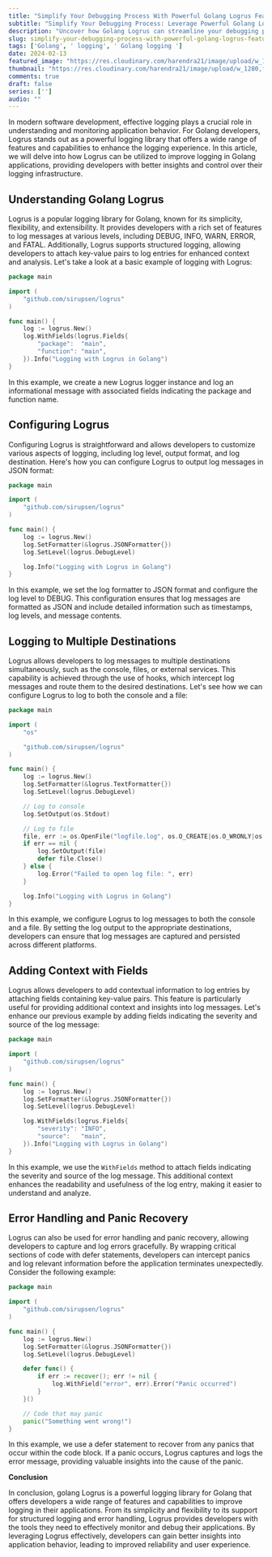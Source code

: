 ```yaml
---
title: "Simplify Your Debugging Process With Powerful Golang Logrus Features"
subtitle: "Simplify Your Debugging Process: Leverage Powerful Golang Logrus Features"
description: "Uncover how Golang Logrus can streamline your debugging process. Get expert tips to use its mighty features efficiently. "
slug: simplify-your-debugging-process-with-powerful-golang-logrus-features
tags: ['Golang', ' logging', ' Golang logging ']
date: 2024-02-13
featured_image: "https://res.cloudinary.com/harendra21/image/upload/w_1280,f_auto/images/logrus_d7v994M8.jpg"
thumbnail: "https://res.cloudinary.com/harendra21/image/upload/w_1280,f_auto/images/logrus_d7v994M8.jpg"
comments: true
draft: false
series: ['']
audio: ""
---
```


In modern software development, effective logging plays a crucial role in understanding and monitoring application behavior. For Golang developers, Logrus stands out as a powerful logging library that offers a wide range of features and capabilities to enhance the logging experience. In this article, we will delve into how Logrus can be utilized to improve logging in Golang applications, providing developers with better insights and control over their logging infrastructure.



## Understanding Golang Logrus

Logrus is a popular logging library for Golang, known for its simplicity, flexibility, and extensibility. It provides developers with a rich set of features to log messages at various levels, including DEBUG, INFO, WARN, ERROR, and FATAL. Additionally, Logrus supports structured logging, allowing developers to attach key-value pairs to log entries for enhanced context and analysis. Let's take a look at a basic example of logging with Logrus:

```go
package main

import (
	"github.com/sirupsen/logrus"
)

func main() {
	log := logrus.New()
	log.WithFields(logrus.Fields{
		"package":  "main",
		"function": "main",
	}).Info("Logging with Logrus in Golang")
}
```

In this example, we create a new Logrus logger instance and log an informational message with associated fields indicating the package and function name.

## Configuring Logrus

Configuring Logrus is straightforward and allows developers to customize various aspects of logging, including log level, output format, and log destination. Here's how you can configure Logrus to output log messages in JSON format:

```go
package main

import (
	"github.com/sirupsen/logrus"
)

func main() {
	log := logrus.New()
	log.SetFormatter(&logrus.JSONFormatter{})
	log.SetLevel(logrus.DebugLevel)

	log.Info("Logging with Logrus in Golang")
}
```

In this example, we set the log formatter to JSON format and configure the log level to DEBUG. This configuration ensures that log messages are formatted as JSON and include detailed information such as timestamps, log levels, and message contents.

## Logging to Multiple Destinations

Logrus allows developers to log messages to multiple destinations simultaneously, such as the console, files, or external services. This capability is achieved through the use of hooks, which intercept log messages and route them to the desired destinations. Let's see how we can configure Logrus to log to both the console and a file:

```go
package main

import (
	"os"

	"github.com/sirupsen/logrus"
)

func main() {
	log := logrus.New()
	log.SetFormatter(&logrus.TextFormatter{})
	log.SetLevel(logrus.DebugLevel)

	// Log to console
	log.SetOutput(os.Stdout)

	// Log to file
	file, err := os.OpenFile("logfile.log", os.O_CREATE|os.O_WRONLY|os.O_APPEND, 0666)
	if err == nil {
		log.SetOutput(file)
		defer file.Close()
	} else {
		log.Error("Failed to open log file: ", err)
	}

	log.Info("Logging with Logrus in Golang")
}
```

In this example, we configure Logrus to log messages to both the console and a file. By setting the log output to the appropriate destinations, developers can ensure that log messages are captured and persisted across different platforms.

## Adding Context with Fields

Logrus allows developers to add contextual information to log entries by attaching fields containing key-value pairs. This feature is particularly useful for providing additional context and insights into log messages. Let's enhance our previous example by adding fields indicating the severity and source of the log message:

```go
package main

import (
	"github.com/sirupsen/logrus"
)

func main() {
	log := logrus.New()
	log.SetFormatter(&logrus.JSONFormatter{})
	log.SetLevel(logrus.DebugLevel)

	log.WithFields(logrus.Fields{
		"severity": "INFO",
		"source":   "main",
	}).Info("Logging with Logrus in Golang")
}
```

In this example, we use the `WithFields` method to attach fields indicating the severity and source of the log message. This additional context enhances the readability and usefulness of the log entry, making it easier to understand and analyze.

## Error Handling and Panic Recovery

Logrus can also be used for error handling and panic recovery, allowing developers to capture and log errors gracefully. By wrapping critical sections of code with defer statements, developers can intercept panics and log relevant information before the application terminates unexpectedly. Consider the following example:

```go
package main

import (
	"github.com/sirupsen/logrus"
)

func main() {
	log := logrus.New()
	log.SetFormatter(&logrus.JSONFormatter{})
	log.SetLevel(logrus.DebugLevel)

	defer func() {
		if err := recover(); err != nil {
			log.WithField("error", err).Error("Panic occurred")
		}
	}()

	// Code that may panic
	panic("Something went wrong!")
}
```

In this example, we use a defer statement to recover from any panics that occur within the code block. If a panic occurs, Logrus captures and logs the error message, providing valuable insights into the cause of the panic.

**Conclusion**

In conclusion, golang Logrus is a powerful logging library for Golang that offers developers a wide range of features and capabilities to improve logging in their applications. From its simplicity and flexibility to its support for structured logging and error handling, Logrus provides developers with the tools they need to effectively monitor and debug their applications. By leveraging Logrus effectively, developers can gain better insights into application behavior, leading to improved reliability and user experience.